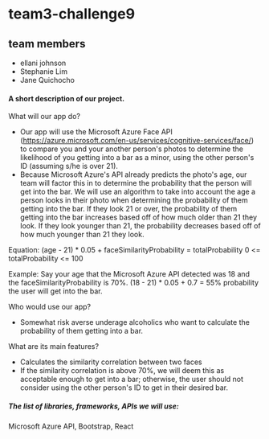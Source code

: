 # team3-challenge9

## team members
- ellani johnson
 - Stephanie Lim
 - Jane Quichocho
#### A short description of our project. 
What will our app do? 
- Our app will use the Microsoft Azure Face API (https://azure.microsoft.com/en-us/services/cognitive-services/face/) to compare you and your another person's photos to determine the likelihood of you getting into a bar as a minor, using the other person's ID (assuming s/he is over 21).
- Because Microsoft Azure's API already predicts the photo's age, our team will factor this in to determine the probability that the person will get into the bar. We will use an algorithm to take into account the age a person looks in their photo when determining the probability of them getting into the bar. If they look 21 or over, the probability of them getting into the bar increases based off of how much older than 21 they look. If they look younger than 21, the probability decreases based off of how much younger than 21 they look. 

Equation: (age - 21) * 0.05 + faceSimilarityProbability = totalProbability
0 <= totalProbability <= 100

Example: Say your age that the Microsoft Azure API detected was 18 and the faceSimilarityProbability is 70%.
(18 - 21) * 0.05 + 0.7 = 55% probability the user will get into the bar.

Who would use our app?
- Somewhat risk averse underage alcoholics who want to calculate the probability of them getting into a bar.

What are its main features?
- Calculates the similarity correlation between two faces
- If the similarity correlation is above 70%, we will deem this as acceptable enough to get into a bar; otherwise, the user should not consider using the other person's ID to get in their desired bar.

##### The list of libraries, frameworks, APIs we will use:

Microsoft Azure API, Bootstrap, React
